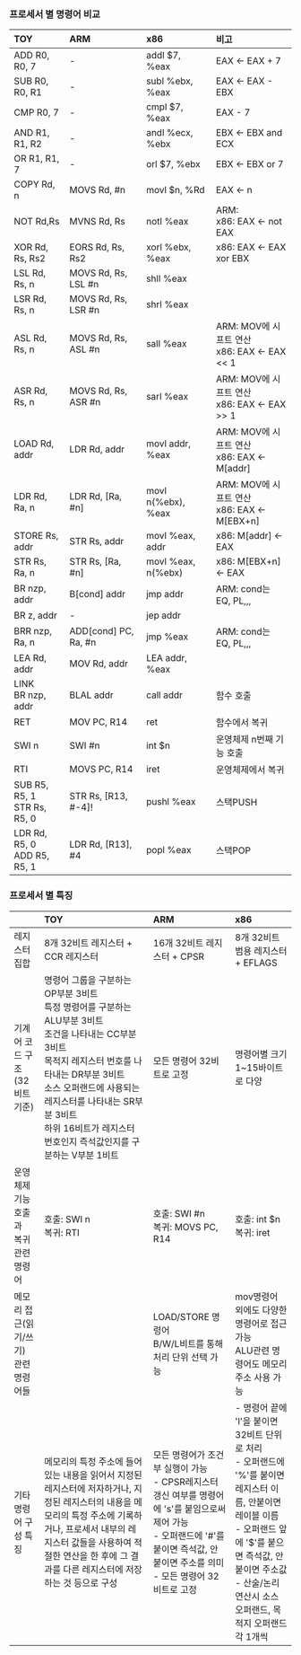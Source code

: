 ### 프로세서 별 명령어 비교

|TOY|ARM|x86|비고|
|:-|:-|:-|:-|
|ADD R0, R0, 7|-|addl $7, %eax|EAX <- EAX + 7|
|SUB R0, R0, R1|-|subl %ebx, %eax|EAX <- EAX - EBX|
|CMP R0, 7|-|cmpl $7, %eax|EAX - 7|
|AND R1, R1, R2|-|andl %ecx, %ebx|EBX <- EBX and ECX|
|OR R1, R1, 7|-|orl $7, %ebx|EBX <- EBX or 7|
|COPY Rd, n|MOVS Rd, #n|movl $n, %Rd|EAX <- n|
|NOT Rd,Rs|MVNS Rd, Rs|notl %eax|ARM: <br>x86: EAX <- not EAX|
|XOR Rd, Rs, Rs2|EORS Rd, Rs, Rs2|xorl %ebx, %eax|x86: EAX <- EAX xor EBX|
|LSL Rd, Rs, n|MOVS Rd, Rs, LSL #n|shll %eax||
|LSR Rd, Rs, n|MOVS Rd, Rs, LSR #n|shrl %eax||
|ASL Rd, Rs, n|MOVS Rd, Rs, ASL #n|sall %eax|ARM: MOV에 시프트 연산<br>x86: EAX <- EAX << 1|
|ASR Rd, Rs, n|MOVS Rd, Rs, ASR #n|sarl %eax|ARM: MOV에 시프트 연산<br>x86: EAX <- EAX >> 1|
|LOAD Rd, addr|LDR Rd, addr|movl addr, %eax|ARM: MOV에 시프트 연산<br>x86: EAX <- M[addr]|
|LDR Rd, Ra, n|LDR Rd, [Ra, #n]|movl n(%ebx), %eax|ARM: MOV에 시프트 연산<br>x86: EAX <- M[EBX+n]|
|STORE Rs, addr|STR Rs, addr|movl %eax, addr|x86: M[addr] <- EAX|
|STR Rs, Ra, n|STR Rs, [Ra, #n]|movl %eax, n(%ebx)|x86: M[EBX+n] <- EAX|
|BR nzp, addr|B[cond] addr|jmp addr|ARM: cond는 EQ, PL,,,|
|BR z, addr|-|jep addr||
|BRR nzp, Ra, n|ADD[cond] PC, Ra, #n|jmp %eax|ARM: cond는 EQ, PL,,,|
|LEA Rd, addr|MOV Rd, addr|LEA addr, %eax||
|LINK<br>BR nzp, addr|BLAL addr|call addr|함수 호출|
|RET|MOV PC, R14|ret|함수에서 복귀|
|SWI n|SWI #n|int $n|운영체제 n번째 기능 호출|
|RTI|MOVS PC, R14|iret|운영체제에서 복귀|
|SUB R5, R5, 1<br>STR Rs, R5, 0|STR Rs, [R13, #-4]!|pushl %eax|스택PUSH|
|LDR Rd, R5, 0<br>ADD R5, R5, 1|LDR Rd, [R13], #4|popl %eax|스택POP|

### 프로세서 별 특징
||TOY|ARM|x86|
|:-|:-|:-|:-|
|레지스터 집합|8개 32비트 레지스터 + CCR 레지스터|16개 32비트 레지스터 + CPSR|8개 32비트 범용 레지스터 + EFLAGS|
|기계어 코드 구조<br>(32비트 기준)|명령어 그룹을 구분하는 OP부분 3비트<br>특정 명령어를 구분하는 ALU부분 3비트<br>조건을 나타내는 CC부분 3비트<br>목적지 레지스터 번호를 나타내는 DR부분 3비트<br>소스 오퍼랜드에 사용되는 레지스터를 나타내는 SR부분 3비트<br>하위 16비트가 레지스터 번호인지 즉석값인지를 구분하는 V부분 1비트|모든 명령어 32비트로 고정|명령어별 크기 1~15바이트로 다양|
|운영체제 기능 호출과<br>복귀 관련 명령어|호출: SWI n<br>복귀: RTI|호출: SWI #n<br>복귀: MOVS PC, R14|호출: int $n<br>복귀: iret|
|메모리 접근(읽기/쓰기)<br>관련 명령어들||LOAD/STORE 명령어<br>B/W/L비트를 통해 처리 단위 선택 가능|mov명령어 외에도 다양한 명령어로 접근 가능<br>ALU관련 명령어도 메모리 주소 사용 가능|
|기타<br>명령어 구성 특징|메모리의 특정 주소에 들어있는 내용을 읽어서 지정된 레지스터에 저자하거나, 지정된 레지스터의 내용을 메모리의 특정 주소에 기록하거나, 프로세서 내부의 레지스터 값들을 사용하여 적절한 연산을 한 후에 그 결과를 다른 레지스터에 저장하는 것 등으로 구성|모든 명령어가 조건부 실행이 가능<br>- CPSR레지스터 갱신 여부를 명령어에 's'를 붙임으로써 제어 가능<br>- 오퍼랜드에 '#'를 붙이면 즉석값, 안붙이면 주소를 의미<br>- 모든 명령어 32비트로 고정|- 명령어 끝에 'l'을 붙이면 32비트 단위로 처리<br>- 오퍼랜드에 '%'를 붙이면 레지스터 이름, 안붙이면 레이블 이름<br>- 오퍼랜드 앞에 '$'를 붙으면 즉석값, 안붙이면 주소값<br>- 산술/논리 연산시 소스 오퍼랜드, 목적지 오퍼랜드 각 1개씩|
